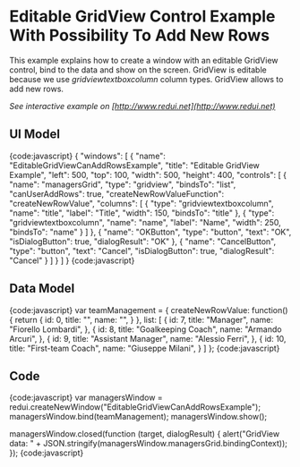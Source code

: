 # Editable GridView Control Example With Possibility To Add New Rows

This example explains how to create a window with an editable GridView control, bind to the data and show on the screen. 
GridView is editable because we use _gridviewtextboxcolumn_ column types.
GridView allows to add new rows.

_See interactive example on [http://www.redui.net](http://www.redui.net)_

## UI Model

{code:javascript}
{
    "windows": [
        {
            "name": "EditableGridViewCanAddRowsExample",
            "title": "Editable GridView Example",
            "left": 500,
            "top": 100,
            "width": 500,
            "height": 400,
            "controls": [
                {
                    "name": "managersGrid",
                    "type": "gridview",
                    "bindsTo": "list",
                    "canUserAddRows": true,
                    "createNewRowValueFunction": "createNewRowValue",
                    "columns": [
                        {
                            "type": "gridviewtextboxcolumn",
                            "name": "title",
                            "label": "Title",
                            "width": 150,
                            "bindsTo": "title"
                        },
                        {
                            "type": "gridviewtextboxcolumn",
                            "name": "name",
                            "label": "Name",
                            "width": 250,
                            "bindsTo": "name"
                        }
                    ]
                },
                {
                    "name": "OKButton",
                    "type": "button",
                    "text": "OK",
                    "isDialogButton": true,
                    "dialogResult": "OK"
                },
                {
                    "name": "CancelButton",
                    "type": "button",
                    "text": "Cancel",
                    "isDialogButton": true,
                    "dialogResult": "Cancel"
                }
            ]
        }
    ]
}
{code:javascript}

## Data Model

{code:javascript}
var teamManagement = {
	createNewRowValue: function() {
		return {
			id: 0,
			title: "",
			name: "",
		}
	},
	list: [
		{
			id: 7,
			title: "Manager",
			name: "Fiorello Lombardi",
		},
		{
			id: 8,
			title: "Goalkeeping Coach",
			name: "Armando Arcuri",
		},
		{
			id: 9,
			title: "Assistant Manager",
			name: "Alessio Ferri",
		},
		{
			id: 10,
			title: "First-team Coach",
			name: "Giuseppe Milani",
		}
	]
};
{code:javascript}

## Code

{code:javascript}
var managersWindow = redui.createNewWindow("EditableGridViewCanAddRowsExample");
managersWindow.bind(teamManagement);
managersWindow.show();

managersWindow.closed(function (target, dialogResult) {
	alert("GridView data: " + JSON.stringify(managersWindow.managersGrid.bindingContext));
});
{code:javascript}